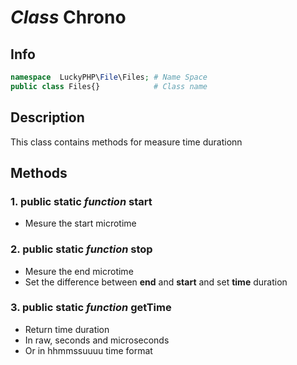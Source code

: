 # ***Class*** **Chrono**

## Info

```php
namespace  LuckyPHP\File\Files; # Name Space
public class Files{}            # Class name
```

## Description
This class contains methods for measure time durationn

## Methods

### 1. public static ***function*** **start**
- Mesure the start microtime

### 2. public static ***function*** **stop**
- Mesure the end microtime
- Set the difference between **end** and **start** and set **time** duration

### 3. public static ***function*** **getTime**
- Return time duration
- In raw, seconds and microseconds
- Or in hhmmssuuuu time format